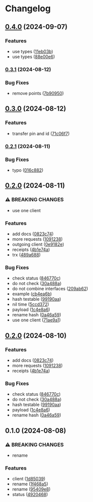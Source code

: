 # Changelog

## [0.4.0](https://www.github.com/brokeyourbike/belmoney-api-client-go/compare/v0.3.1...v0.4.0) (2024-09-07)


### Features

* use types ([11eb03b](https://www.github.com/brokeyourbike/belmoney-api-client-go/commit/11eb03b65deded22f0dfb4603f9cfc977a565c58))
* use types ([88e00e6](https://www.github.com/brokeyourbike/belmoney-api-client-go/commit/88e00e676eafe781aaa09a8343d653f62e1c83d5))

### [0.3.1](https://www.github.com/brokeyourbike/belmoney-api-client-go/compare/v0.3.0...v0.3.1) (2024-08-12)


### Bug Fixes

* remove points ([7b90950](https://www.github.com/brokeyourbike/belmoney-api-client-go/commit/7b90950e5e4d7b0fcfd14ca804050a5254444628))

## [0.3.0](https://www.github.com/brokeyourbike/belmoney-api-client-go/compare/v0.2.1...v0.3.0) (2024-08-12)


### Features

* transfer pin and id ([71c06f7](https://www.github.com/brokeyourbike/belmoney-api-client-go/commit/71c06f76330d6da597af453ca2ecc892808fa7a2))

### [0.2.1](https://www.github.com/brokeyourbike/belmoney-api-client-go/compare/v0.2.0...v0.2.1) (2024-08-11)


### Bug Fixes

* typo ([016c882](https://www.github.com/brokeyourbike/belmoney-api-client-go/commit/016c8829d5193cbe5b16bcb93581a5e8d5218e8e))

## [0.2.0](https://www.github.com/brokeyourbike/belmoney-api-client-go/compare/v0.1.0...v0.2.0) (2024-08-11)


### ⚠ BREAKING CHANGES

* use one client

### Features

* add docs ([0823c74](https://www.github.com/brokeyourbike/belmoney-api-client-go/commit/0823c74fd8ec67bae71b816096d97f077a40c49a))
* more requests ([1091238](https://www.github.com/brokeyourbike/belmoney-api-client-go/commit/1091238aeaec6ca0f91160def69cd367c251a3ec))
* outgoing client ([0e9182e](https://www.github.com/brokeyourbike/belmoney-api-client-go/commit/0e9182e5e947ad581c54a269c7aa1cf299462dbb))
* receipts ([4b1e74a](https://www.github.com/brokeyourbike/belmoney-api-client-go/commit/4b1e74ae26d201c57e82332e4365fbcdab857831))
* trx ([489a688](https://www.github.com/brokeyourbike/belmoney-api-client-go/commit/489a688185e57d00f0fe64477b2fa8bad6c3a98c))


### Bug Fixes

* check status ([846770c](https://www.github.com/brokeyourbike/belmoney-api-client-go/commit/846770ccbc610e2bc7c2820ebc289c38f471908c))
* do not check ([30a488a](https://www.github.com/brokeyourbike/belmoney-api-client-go/commit/30a488a4a10136a3bcabd66e0d98b2e732045a03))
* do not combine interfaces ([209ab62](https://www.github.com/brokeyourbike/belmoney-api-client-go/commit/209ab62a7a60f738495fe321114848e8322a57db))
* example ([cb4ea6b](https://www.github.com/brokeyourbike/belmoney-api-client-go/commit/cb4ea6b6f3600c4d894870dc62d83bc8af9a963a))
* hash testable ([99190aa](https://www.github.com/brokeyourbike/belmoney-api-client-go/commit/99190aa085e0a964b25772ee4ba4c1d0d0aa0b4d))
* nil time ([5ccd372](https://www.github.com/brokeyourbike/belmoney-api-client-go/commit/5ccd372d601ec4fdccc872162efb08ef0bdc888b))
* payload ([1c4e8a6](https://www.github.com/brokeyourbike/belmoney-api-client-go/commit/1c4e8a6f8abbd7b324cac488e7fa2e7dce3fc377))
* rename hash ([0a46a59](https://www.github.com/brokeyourbike/belmoney-api-client-go/commit/0a46a596acf87496a9eda22400cd1c24af286e05))
* use one client ([71ae9a1](https://www.github.com/brokeyourbike/belmoney-api-client-go/commit/71ae9a11f576184bbfac473d662ff10c4c600f38))

## [0.2.0](https://github.com/brokeyourbike/belmoney-api-client-go/compare/v0.1.0...v0.2.0) (2024-08-10)


### Features

* add docs ([0823c74](https://github.com/brokeyourbike/belmoney-api-client-go/commit/0823c74fd8ec67bae71b816096d97f077a40c49a))
* more requests ([1091238](https://github.com/brokeyourbike/belmoney-api-client-go/commit/1091238aeaec6ca0f91160def69cd367c251a3ec))
* receipts ([4b1e74a](https://github.com/brokeyourbike/belmoney-api-client-go/commit/4b1e74ae26d201c57e82332e4365fbcdab857831))


### Bug Fixes

* check status ([846770c](https://github.com/brokeyourbike/belmoney-api-client-go/commit/846770ccbc610e2bc7c2820ebc289c38f471908c))
* do not check ([30a488a](https://github.com/brokeyourbike/belmoney-api-client-go/commit/30a488a4a10136a3bcabd66e0d98b2e732045a03))
* hash testable ([99190aa](https://github.com/brokeyourbike/belmoney-api-client-go/commit/99190aa085e0a964b25772ee4ba4c1d0d0aa0b4d))
* payload ([1c4e8a6](https://github.com/brokeyourbike/belmoney-api-client-go/commit/1c4e8a6f8abbd7b324cac488e7fa2e7dce3fc377))
* rename hash ([0a46a59](https://github.com/brokeyourbike/belmoney-api-client-go/commit/0a46a596acf87496a9eda22400cd1c24af286e05))

## 0.1.0 (2024-08-08)


### ⚠ BREAKING CHANGES

* rename

### Features

* client ([1d85039](https://www.github.com/brokeyourbike/belmoney-api-client-go/commit/1d850396625fbde41b9f8f8c451d9bb2dc4b19de))
* rename ([1f468a5](https://www.github.com/brokeyourbike/belmoney-api-client-go/commit/1f468a5f46d65384fc216f0f22cc605d77ff075d))
* rename ([95409e8](https://www.github.com/brokeyourbike/belmoney-api-client-go/commit/95409e8219f41f16201e2f917add06bcb435df96))
* status ([4920468](https://www.github.com/brokeyourbike/belmoney-api-client-go/commit/49204689615048252bee45d56c5bb518d8c58615))
